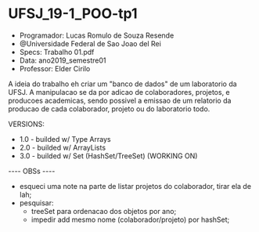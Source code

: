 # UFSJ_19-1_POO-tp1

- Programador: Lucas Romulo de Souza Resende
- @Universidade Federal de Sao Joao del Rei
- Specs: Trabalho 01.pdf
- Data: ano2019_semestre01
- Professor: Elder Cirilo



A ideia do trabalho eh criar um "banco de dados" de um laboratorio da UFSJ.
A manipulacao se da por adicao de colaboradores, projetos, e producoes academicas,
  sendo possivel a emissao de um relatorio da producao de cada colaborador,
  projeto ou do laboratorio todo. 
  
  
  
VERSIONS:
- 1.0 - builded w/ Type Arrays
- 2.0 - builded w/ ArrayLists
- 3.0 - builded w/ Set (HashSet/TreeSet) (WORKING ON)



---- OBSs ----
- esqueci uma note na parte de listar projetos do colaborador, tirar ela de lah;
- pesquisar:
  - treeSet para ordenacao dos objetos por ano;
  - impedir add mesmo nome (colaborador/projeto) por hashSet;
